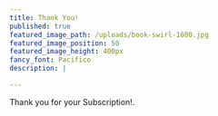 ```yaml
---
title: Thank You!
published: true
featured_image_path: /uploads/book-swirl-1600.jpg
featured_image_position: 50
featured_image_height: 400px
fancy_font: Pacifico
description: |

---
```


Thank you for your Subscription!.
